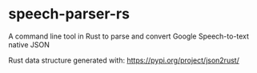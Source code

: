 # speech-parser-rs
A command line tool in Rust to parse and convert Google Speech-to-text native JSON

Rust data structure generated with: https://pypi.org/project/json2rust/
